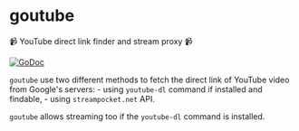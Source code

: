 # goutube

📹 YouTube direct link finder and stream proxy 📹

[![GoDoc](https://godoc.org/github.com/Scotow/goutube?status.svg)](https://godoc.org/github.com/Scotow/goutube)

`goutube` use two different methods to fetch the direct link of YouTube video from Google's servers:
	- using `youtube-dl` command if installed and findable,
	- using `streampocket.net` API.

`goutube` allows streaming too if the `youtube-dl` command is installed.
